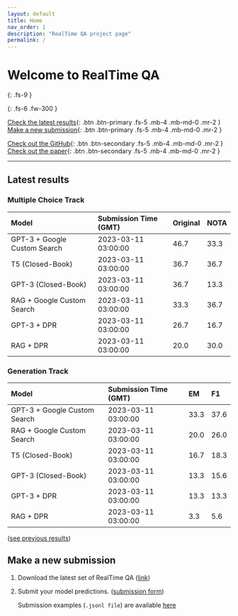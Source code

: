 ```yaml
---
layout: default
title: Home
nav_order: 1
description: "RealTime QA project page"
permalink: /
---
```


# Welcome to RealTime QA
{: .fs-9 }


{: .fs-6 .fw-300 }

[Check the latest results](#latest-results){: .btn .btn-primary .fs-5 .mb-4 .mb-md-0 .mr-2 } [Make a new submission](#make-a-new-submission){: .btn .btn-primary .fs-5 .mb-4 .mb-md-0 .mr-2 }

[Check out the GitHub](https://github.com/realtimeqa/realtimeqa_public){: .btn .btn-secondary .fs-5 .mb-4 .mb-md-0 .mr-2 } [Check out the paper](https://arxiv.org/abs/2207.13332){: .btn .btn-secondary .fs-5 .mb-4 .mb-md-0 .mr-2 }

---

## Latest results 

### Multiple Choice Track

| Model        | Submission Time (GMT) | Original | NOTA | 
|:-------------|:---------|:---------|:-----|
|GPT-3 + Google Custom Search|2023-03-11 03:00:00|46.7|33.3|
|T5 (Closed-Book)|2023-03-11 03:00:00|36.7|36.7|
|GPT-3 (Closed-Book)|2023-03-11 03:00:00|36.7|13.3|
|RAG + Google Custom Search|2023-03-11 03:00:00|33.3|36.7|
|GPT-3 + DPR|2023-03-11 03:00:00|26.7|16.7|
|RAG + DPR|2023-03-11 03:00:00|20.0|30.0|



### Generation Track

| Model        | Submission Time (GMT) | EM | F1 | 
|:-------------|:---------|:---------|:-----|
|GPT-3 + Google Custom Search|2023-03-11 03:00:00|33.3|37.6|
|RAG + Google Custom Search|2023-03-11 03:00:00|20.0|26.0|
|T5 (Closed-Book)|2023-03-11 03:00:00|16.7|18.3|
|GPT-3 (Closed-Book)|2023-03-11 03:00:00|13.3|15.6|
|GPT-3 + DPR|2023-03-11 03:00:00|13.3|13.3|
|RAG + DPR|2023-03-11 03:00:00|3.3|5.6|



([see previous results](https://realtimeqa.github.io/docs/results/2022/))

## Make a new submission

1. Download the latest set of RealTime QA ([link](https://github.com/realtimeqa/realtimeqa_public))

1. Submit your model predictions. ([submission form](https://forms.gle/6xANYtedAf8UrqyY8))

    Submission examples (`.jsonl file`) are available [here](https://github.com/realtimeqa/realtimeqa_public/tree/main/baseline_results)
